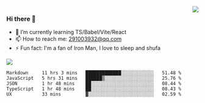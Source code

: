 <img align='right' src='https://github-readme-stats.vercel.app/api?username=niaogege&show_icons=true&theme=radical'/>

### Hi there 👋

- 🌱 I’m currently learning TS/Babel/Vite/React
- 📫 How to reach me: 291003932@qq.com
- ⚡ Fun fact:  I'm a fan of Iron Man, I love to sleep and shufa

![](https://github-readme-stats.vercel.app/api/top-langs/?username=niaogege&layout=compact)

<!--START_SECTION:waka-->
```text
Markdown     11 hrs 3 mins   █████████████░░░░░░░░░░░░   51.48 % 
JavaScript   5 hrs 31 mins   ██████▒░░░░░░░░░░░░░░░░░░   25.76 % 
JSON         1 hr 48 mins    ██░░░░░░░░░░░░░░░░░░░░░░░   08.44 % 
TypeScript   1 hr 48 mins    ██░░░░░░░░░░░░░░░░░░░░░░░   08.43 % 
UX           33 mins         ▓░░░░░░░░░░░░░░░░░░░░░░░░   02.59 % 
```
<!--END_SECTION:waka-->
